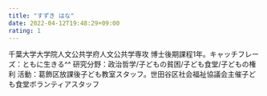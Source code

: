 ```yaml
---
title: "すずき はな"
date: 2022-04-12T19:48:29+09:00
rating: 1
---
```

千葉大学大学院人文公共学府人文公共学専攻 博士後期課程1年。キャッチフレーズ：ともに生きる^^ 研究分野：政治哲学/子どもの貧困/子ども食堂/子どもの権利 活動：葛飾区放課後子ども教室スタッフ。世田谷区社会福祉協議会主催子ども食堂ボランティアスタッフ

